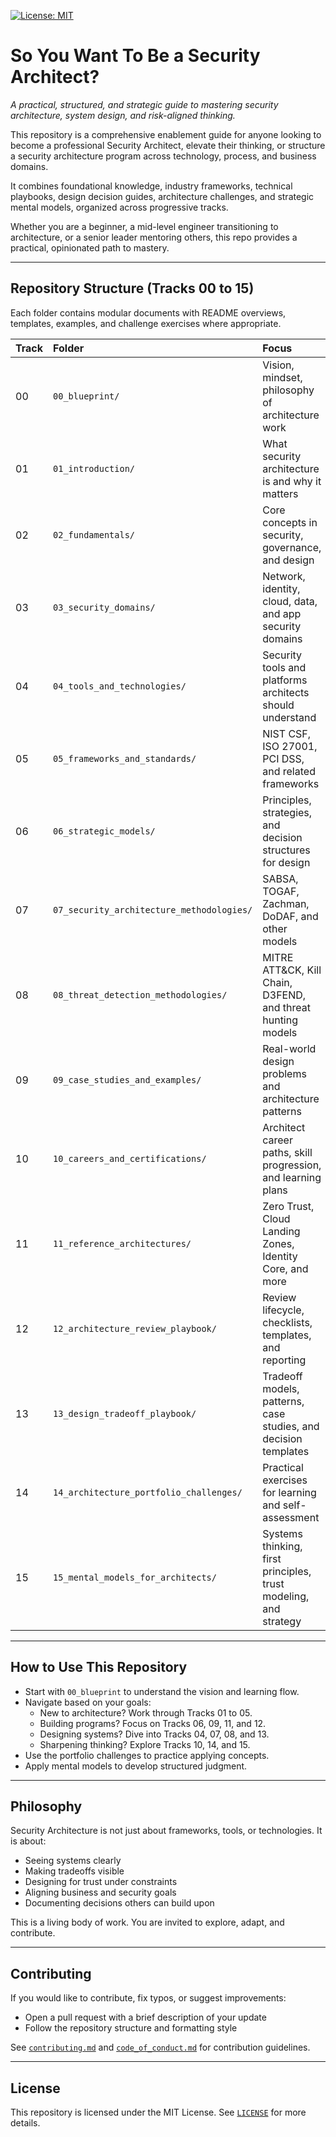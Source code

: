 [![License: MIT](https://img.shields.io/badge/License-MIT-yellow.svg)](./LICENSE)

# So You Want To Be a Security Architect?

_A practical, structured, and strategic guide to mastering security architecture, system design, and risk-aligned thinking._

This repository is a comprehensive enablement guide for anyone looking to become a professional Security Architect, elevate their thinking, or structure a security architecture program across technology, process, and business domains.

It combines foundational knowledge, industry frameworks, technical playbooks, design decision guides, architecture challenges, and strategic mental models, organized across progressive tracks.

Whether you are a beginner, a mid-level engineer transitioning to architecture, or a senior leader mentoring others, this repo provides a practical, opinionated path to mastery.

---

## Repository Structure (Tracks 00 to 15)

Each folder contains modular documents with README overviews, templates, examples, and challenge exercises where appropriate.

| Track | Folder | Focus |
|:------|:--------|:------|
| 00 | `00_blueprint/` | Vision, mindset, philosophy of architecture work |
| 01 | `01_introduction/` | What security architecture is and why it matters |
| 02 | `02_fundamentals/` | Core concepts in security, governance, and design |
| 03 | `03_security_domains/` | Network, identity, cloud, data, and app security domains |
| 04 | `04_tools_and_technologies/` | Security tools and platforms architects should understand |
| 05 | `05_frameworks_and_standards/` | NIST CSF, ISO 27001, PCI DSS, and related frameworks |
| 06 | `06_strategic_models/` | Principles, strategies, and decision structures for design |
| 07 | `07_security_architecture_methodologies/` | SABSA, TOGAF, Zachman, DoDAF, and other models |
| 08 | `08_threat_detection_methodologies/` | MITRE ATT&CK, Kill Chain, D3FEND, and threat hunting models |
| 09 | `09_case_studies_and_examples/` | Real-world design problems and architecture patterns |
| 10 | `10_careers_and_certifications/` | Architect career paths, skill progression, and learning plans |
| 11 | `11_reference_architectures/` | Zero Trust, Cloud Landing Zones, Identity Core, and more |
| 12 | `12_architecture_review_playbook/` | Review lifecycle, checklists, templates, and reporting |
| 13 | `13_design_tradeoff_playbook/` | Tradeoff models, patterns, case studies, and decision templates |
| 14 | `14_architecture_portfolio_challenges/` | Practical exercises for learning and self-assessment |
| 15 | `15_mental_models_for_architects/` | Systems thinking, first principles, trust modeling, and strategy |

---

## How to Use This Repository

- Start with `00_blueprint` to understand the vision and learning flow.
- Navigate based on your goals:
  - New to architecture? Work through Tracks 01 to 05.
  - Building programs? Focus on Tracks 06, 09, 11, and 12.
  - Designing systems? Dive into Tracks 04, 07, 08, and 13.
  - Sharpening thinking? Explore Tracks 10, 14, and 15.
- Use the portfolio challenges to practice applying concepts.
- Apply mental models to develop structured judgment.

---

## Philosophy

Security Architecture is not just about frameworks, tools, or technologies.
It is about:
- Seeing systems clearly
- Making tradeoffs visible
- Designing for trust under constraints
- Aligning business and security goals
- Documenting decisions others can build upon

This is a living body of work. You are invited to explore, adapt, and contribute.

---

## Contributing

If you would like to contribute, fix typos, or suggest improvements:
- Open a pull request with a brief description of your update
- Follow the repository structure and formatting style

See [`contributing.md`](./contributing.md) and [`code_of_conduct.md`](./code_of_conduct.md) for contribution guidelines.

---

## License

This repository is licensed under the MIT License. See [`LICENSE`](./LICENSE) for more details.





